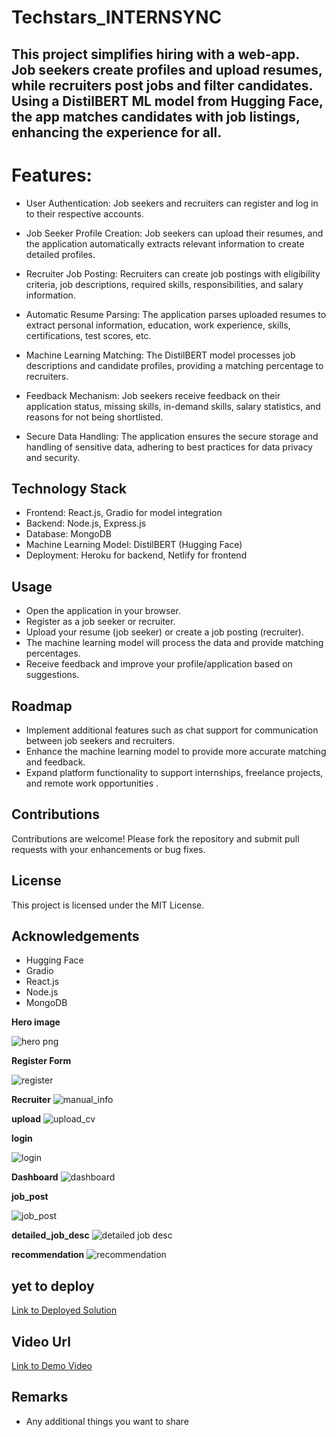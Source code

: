 # Techstars_INTERNSYNC

## This project simplifies hiring with a web-app. Job seekers create profiles and upload resumes, while recruiters post jobs and filter candidates. Using a DistilBERT ML model from Hugging Face, the app matches candidates with job listings, enhancing the experience for all.

# Features:
* User Authentication: Job seekers and recruiters can register and log in to their respective accounts.
* Job Seeker Profile Creation: Job seekers can upload their resumes, and the application automatically extracts relevant information to create detailed profiles.
* Recruiter Job Posting: Recruiters can create job postings with eligibility criteria, job descriptions, required skills, responsibilities, and salary information.

* Automatic Resume Parsing: The application parses uploaded resumes to extract personal information, education, work experience, skills, certifications, test scores, etc.
* Machine Learning Matching: The DistilBERT model processes job descriptions and candidate profiles, providing a matching percentage to recruiters.
* Feedback Mechanism: Job seekers receive feedback on their application status, missing skills, in-demand skills, salary statistics, and reasons for not being shortlisted.
* Secure Data Handling: The application ensures the secure storage and handling of sensitive data, adhering to best practices for data privacy and security.

## Technology Stack
* Frontend: React.js, Gradio for model integration
* Backend: Node.js, Express.js
* Database: MongoDB
* Machine Learning Model: DistilBERT (Hugging Face)
* Deployment: Heroku for backend, Netlify for frontend

## Usage
* Open the application in your browser.
* Register as a job seeker or recruiter.
* Upload your resume (job seeker) or create a job posting (recruiter).
* The machine learning model will process the data and provide matching percentages.
* Receive feedback and improve your profile/application based on suggestions.

## Roadmap
- Implement additional features such as chat support for communication between job seekers and recruiters.
- Enhance the machine learning model to provide more accurate matching and feedback.
- Expand platform functionality to support internships, freelance projects, and remote work opportunities
.
## Contributions
Contributions are welcome! Please fork the repository and submit pull requests with your enhancements or bug fixes.

## License
This project is licensed under the MIT License.

## Acknowledgements
* Hugging Face
* Gradio
* React.js
* Node.js
* MongoDB


**Hero  image** 

![hero png](https://github.com/MurtuzaKapasi/InternSync/assets/127979487/0fa66c85-b37f-44da-b34c-ba75d5654986)

**Register Form**

![register](https://github.com/MurtuzaKapasi/InternSync/assets/127979487/c273de3f-58ad-4683-8071-1c95151b4503)

**Recruiter**
![manual_info](https://github.com/MurtuzaKapasi/InternSync/assets/127979487/4874bf11-6d03-441c-976c-2ad0e0c4e24a)

**upload**
![upload_cv](https://github.com/MurtuzaKapasi/InternSync/assets/127979487/78d5e0b6-7866-4df2-b1d1-2b6d6164aa59)


**login**

![login](https://github.com/MurtuzaKapasi/InternSync/assets/127979487/92d41fe8-9c38-4185-91fc-4000c7df0989)


**Dashboard**
![dashboard](https://github.com/MurtuzaKapasi/InternSync/assets/127979487/89213516-585b-4977-a900-ef59e4b67740)


**job_post**

![job_post](https://github.com/MurtuzaKapasi/InternSync/assets/127979487/d11efc91-c30d-4952-b38d-5c19eca4b43c)

**detailed_job_desc**
![detailed job desc](https://github.com/MurtuzaKapasi/InternSync/assets/127979487/8145efd2-c45e-49d0-82a8-3603165b2c55)




**recommendation**
![recommendation](https://github.com/MurtuzaKapasi/InternSync/assets/127979487/bdca3f49-2730-4596-a94e-0677a3b64a46)



## yet to deploy
[Link to Deployed Solution]()

## Video Url
[Link to Demo Video]()

## Remarks
- Any additional things you want to share
